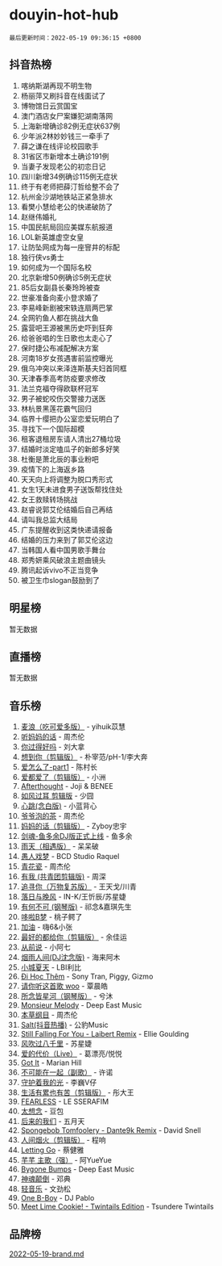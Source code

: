 # douyin-hot-hub

`最后更新时间：2022-05-19 09:36:15 +0800`

## 抖音热榜

1. 喀纳斯湖再现不明生物
1. 杨丽萍又刷抖音在线面试了
1. 博物馆日云赏国宝
1. 澳门酒店女尸案嫌犯湖南落网
1. 上海新增确诊82例无症状637例
1. 少年派2林妙妙钱三一牵手了
1. 薛之谦在线评论校园歌手
1. 31省区市新增本土确诊191例
1. 当妻子发现老公的初恋日记
1. 四川新增34例确诊115例无症状
1. 终于有老师把薛汀哲给整不会了
1. 杭州金沙湖地铁站正紧急排水
1. 看樊小慧给老公的快递破防了
1. 赵继伟婚礼
1. 中国民航局回应美媒东航报道
1. LOL新英雄虚空女皇
1. 让防坠网成为每一座窨井的标配
1. 独行侠vs勇士
1. 如何成为一个国际名校
1. 北京新增50例确诊5例无症状
1. 85后女副县长秦玲玲被查
1. 世豪准备向麦小登求婚了
1. 李易峰新剧被宋轶连扇两巴掌
1. 全网钓鱼人都在挑战大鱼
1. 露营吧王源被黑历史吓到狂奔
1. 给爸爸唱的生日歌也太走心了
1. 保时捷公布减配解决方案
1. 河南18岁女孩遇害前监控曝光
1. 俄乌冲突以来泽连斯基夫妇首同框
1. 天津春季高考防疫要求修改
1. 法兰克福夺得欧联杯冠军
1. 男子被蛇咬伤交警接力送医
1. 林杭景黑莲花霸气回归
1. 临界十缨把办公室恋爱玩明白了
1. 寻找下一个国际超模
1. 租客退租房东请人清出27桶垃圾
1. 结婚时淡定嗑瓜子的新郎多好笑
1. 杜衡是萧北辰的事业粉吧
1. 疫情下的上海返乡路
1. 天天向上将调整为脱口秀形式
1. 女生1天未进食男子送饭帮找住处
1. 女王救赎转场挑战
1. 赵睿说郭艾伦结婚后自己再结
1. 请叫我总监大结局
1. 广东提醒收到这类快递请报备
1. 结婚的压力来到了郭艾伦这边
1. 当韩国人看中国男歌手舞台
1. 郑秀妍乘风破浪主题曲镜头
1. 腾讯起诉vivo不正当竞争
1. 被卫生巾slogan鼓励到了

## 明星榜

暂无数据

## 直播榜

暂无数据

## 音乐榜

1. [麦浪（吃可爱多版）](https://sf6-cdn-tos.douyinstatic.com/obj/tos-cn-ve-2774/fb2bf2aaa2854aaa8ec0fcfabbee4bd8) - yihuik苡慧
1. [听妈妈的话]() - 周杰伦
1. [你过得好吗]() - 刘大拿
1. [想到你（剪辑版）]() - 朴宰范/pH-1/李大奔
1. [爱怎么了-part1]() - 陈村长
1. [爱都爱了（剪辑版）](https://sf6-cdn-tos.douyinstatic.com/obj/tos-cn-ve-2774/ea838a8eccd2486f8d7aa26551f04225) - 小洲
1. [Afterthought](https://sf6-cdn-tos.douyinstatic.com/obj/tos-cn-ve-2774/5b832cdf45494148ba3c17fc04eec659) - Joji & BENEE
1. [如风过耳 剪辑版](https://sf3-cdn-tos.douyinstatic.com/obj/tos-cn-ve-2774/2fea2fc5edb54954a79e94c07d3900b4) - 少囧
1. [心跳(念白版)](https://sf3-cdn-tos.douyinstatic.com/obj/tos-cn-ve-2774/a57e8cac11fe46e8932f59ddd8a7c03e) - 小蓝背心
1. [爷爷泡的茶]() - 周杰伦
1. [妈妈的话（剪辑版）]() - Zyboy忠宇
1. [剑魂-鱼多余DJ版正式上线]() - 鱼多余
1. [雨天（相遇版）]() - 呆呆破
1. [愚人戏梦](https://sf3-cdn-tos.douyinstatic.com/obj/tos-cn-ve-2774/19dbd296fbf64c28867630bd926c813e) - BCD Studio Raquel
1. [青花瓷]() - 周杰伦
1. [有我 (共青团剪辑版)]() - 周深
1. [追寻你（万物复苏版）](https://sf3-cdn-tos.douyinstatic.com/obj/tos-cn-ve-2774/cfb22ccf85784f2f83bcefe9ad675822) - 王天戈/川青
1. [落日与晚风](https://sf6-cdn-tos.douyinstatic.com/obj/tos-cn-ve-2774/c0df4d955e5e4cda94db402d63b71b53) - IN-K/王忻辰/苏星婕
1. [有何不可 (钢琴版)](https://sf3-cdn-tos.douyinstatic.com/obj/tos-cn-ve-2774/7bee6314dd404650b8923035b853e5ee) - 祁念&嘉琪先生
1. [哆啦B梦](https://sf3-cdn-tos.douyinstatic.com/obj/tos-cn-ve-2774/11d91e597d504e8888820e5a70a9f69f) - 桃子鳄了
1. [加油](https://sf3-cdn-tos.douyinstatic.com/obj/tos-cn-ve-2774/96dbbe58553a4064a3634d46b641eb39) - 嗨6&小张
1. [最好的都给你（剪辑版）](https://sf3-cdn-tos.douyinstatic.com/obj/tos-cn-ve-2774/e321304ad36c4bdc88df946f53b7b6f9) - 余佳运
1. [从前说]() - 小阿七
1. [烟雨人间(DJ沈念版)]() - 海来阿木
1. [小城夏天]() - LBI利比
1. [Đi Học Thêm](https://sf6-cdn-tos.douyinstatic.com/obj/tos-cn-ve-2774/de9efc4791354e0f929a1a010efd76b6) - Sony Tran, Piggy, Gizmo
1. [请你听这首歌 woo]() - 覃晨皓
1. [所念皆星河（钢琴版）]() - 兮沐
1. [Monsieur Melody]() - Deep East Music
1. [本草纲目]() - 周杰伦
1. [Salt(抖音热播)](https://sf3-cdn-tos.douyinstatic.com/obj/tos-cn-ve-2774/e257fa68832a41b5b4fb24ffae3c01cb) - 公豹Music
1. [Still Falling For You - Laibert Remix]() - Ellie Goulding
1. [风吹过八千里](https://sf6-cdn-tos.douyinstatic.com/obj/tos-cn-ve-2774/a1a6ff5c96de4f13890fedc3fd6d4c76) - 苏星婕
1. [爱的代价（Live）]() - 葛漂亮/悦悦
1. [Got It](https://sf3-cdn-tos.douyinstatic.com/obj/tos-cn-ve-2774/52beee96a47f4baa98c0dfd808729654) - Marian Hill
1. [不可能在一起（副歌）](https://sf3-cdn-tos.douyinstatic.com/obj/tos-cn-ve-2774/c26fb12d0a9d4d84a701e448b8382532) - 许诺
1. [守护着我的光](https://sf6-cdn-tos.douyinstatic.com/obj/tos-cn-ve-2774/8dc7b12856414ddbb0c1c815273bee06) - 李巍V仔
1. [生活有累也有苦（剪辑版）]() - 彤大王
1. [FEARLESS](https://sf3-cdn-tos.douyinstatic.com/obj/tos-cn-ve-2774/e15259bccb3d424ba9496149cc8bff43) - LE SSERAFIM
1. [太想念]() - 豆包
1. [后来的我们]() - 五月天
1. [Spongebob Tomfoolery - Dante9k Remix](https://sf6-cdn-tos.douyinstatic.com/obj/tos-cn-ve-2774/54f7eb006fc84958923dd105c98b57b5) - David Snell
1. [人间烟火（剪辑版）](https://sf3-cdn-tos.douyinstatic.com/obj/tos-cn-ve-2774/4cebb1e51fcc4572bebc0cee135924a2) - 程响
1. [Letting Go]() - 蔡健雅
1. [芊芊 主歌（强）]() - 阿YueYue
1. [Bygone Bumps]() - Deep East Music
1. [神魂颠倒]() - 邓典
1. [轻音乐](https://sf6-cdn-tos.douyinstatic.com/obj/tos-cn-ve-2774/a4d35e6fa6ba47e1b10fad176623e241) - 文劲松
1. [One B-Boy]() - DJ Pablo
1. [Meet Lime Cookie! - Twintails Edition](https://sf6-cdn-tos.douyinstatic.com/obj/tos-cn-ve-2774/8edbcaeb23ef4630a353bed52fe92f02) - Tsundere Twintails

## 品牌榜

[2022-05-19-brand.md](2022-05-19-brand.md)
